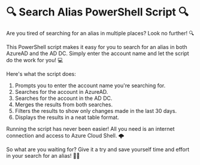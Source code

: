 # 🔍 Search Alias PowerShell Script 🔍

Are you tired of searching for an alias in multiple places? Look no further! 🔍

This PowerShell script makes it easy for you to search for an alias in both AzureAD and the AD DC. Simply enter the account name and let the script do the work for you! 💻

Here's what the script does:
1. Prompts you to enter the account name you're searching for. 
2. Searches for the account in AzureAD. 
3. Searches for the account in the AD DC. 
4. Merges the results from both searches. 
5. Filters the results to show only changes made in the last 30 days. 
6. Displays the results in a neat table format. 

Running the script has never been easier! All you need is an internet connection and access to Azure Cloud Shell. 🌩️

So what are you waiting for? Give it a try and save yourself time and effort in your search for an alias! 🕵️‍♀️
